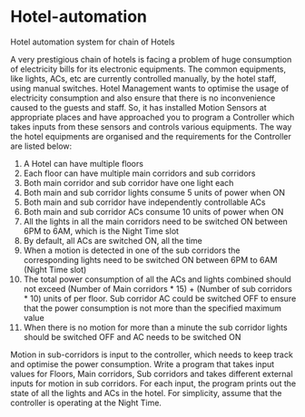 # Hotel-automation
Hotel automation system for chain of Hotels

A very prestigious chain of hotels is facing a problem of huge consumption of electricity bills for
its electronic equipments. The common equipments, like lights, ACs, etc are currently controlled
manually, by the hotel staff, using manual switches. Hotel Management wants to optimise the
usage of electricity consumption and also ensure that there is no inconvenience caused to the
guests and staff. So, it has installed Motion Sensors at appropriate places and have approached
you to program a Controller which takes inputs from these sensors and controls various
equipments.
The way the hotel equipments are organised and the requirements for the Controller are listed
below:
1. A Hotel can have multiple floors
2. Each floor can have multiple main corridors and sub corridors
3. Both main corridor and sub corridor have one light each
4. Both main and sub corridor lights consume 5 units of power when ON
5. Both main and sub corridor have independently controllable ACs
6. Both main and sub corridor ACs consume 10 units of power when ON
7. All the lights in all the main corridors need to be switched ON between 6PM to 6AM,
which is the Night Time slot
8. By default, all ACs are switched ON, all the time
9. When a motion is detected in one of the sub corridors the corresponding lights need to
be switched ON between 6PM to 6AM (Night Time slot)
10. The total power consumption of all the ACs and lights combined should not exceed
(Number of Main corridors * 15) + (Number of sub corridors * 10) units of per floor. Sub
corridor AC could be switched OFF to ensure that the power consumption is not more
than the specified maximum value
11. When there is no motion for more than a minute the sub corridor lights should be
switched OFF and AC needs to be switched ON

Motion in sub-corridors is input to the controller, which needs to keep track and optimise the
power consumption.
Write a program that takes input values for Floors, Main corridors, Sub corridors and takes
different external inputs for motion in sub corridors. For each input, the program prints out the
state of all the lights and ACs in the hotel. For simplicity, assume that the controller is operating
at the Night Time.
